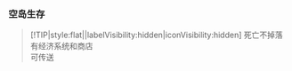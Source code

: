### 空岛生存

> [!TIP|style:flat||labelVisibility:hidden|iconVisibility:hidden] 
> 死亡不掉落  
> 有经济系统和商店  
> 可传送  